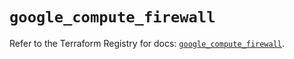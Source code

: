 # `google_compute_firewall`

Refer to the Terraform Registry for docs: [`google_compute_firewall`](https://registry.terraform.io/providers/hashicorp/google/6.40.0/docs/resources/compute_firewall).
